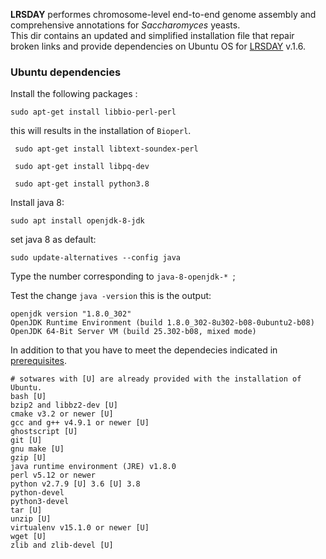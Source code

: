 **LRSDAY** performes chromosome-level end-to-end genome assembly and comprehensive annotations for *Saccharomyces* yeasts.</br>
This dir contains an updated and simplified installation file that repair broken links and provide dependencies on Ubuntu OS for [LRSDAY](https://github.com/yjx1217/LRSDAY) v.1.6. </br>

### Ubuntu dependencies
 
 Install the following packages : 
 ```
 sudo apt-get install libbio-perl-perl
```

this will results in the installation of ```Bioperl```.


```
 sudo apt-get install libtext-soundex-perl
```


```
 sudo apt-get install libpq-dev
```



```
 sudo apt-get install python3.8
```

Install java 8: 

```
sudo apt install openjdk-8-jdk
```

set java 8 as default: 


```
sudo update-alternatives --config java
```

Type the number corresponding to   ```java-8-openjdk-* ```; 

Test the change   ``` java -version ``` this is the output:

```
openjdk version "1.8.0_302"
OpenJDK Runtime Environment (build 1.8.0_302-8u302-b08-0ubuntu2-b08)
OpenJDK 64-Bit Server VM (build 25.302-b08, mixed mode)
```

In addition to that you have to meet the dependecies indicated in [prerequisites](https://github.com/yjx1217/LRSDAY/blob/master/prerequisite.txt).

```
# sotwares with [U] are already provided with the installation of Ubuntu. 
bash [U]
bzip2 and libbz2-dev [U]
cmake v3.2 or newer [U]
gcc and g++ v4.9.1 or newer [U]
ghostscript [U]
git [U]
gnu make [U]
gzip [U]
java runtime environment (JRE) v1.8.0 
perl v5.12 or newer
python v2.7.9 [U] 3.6 [U] 3.8 
python-devel
python3-devel
tar [U]
unzip [U]
virtualenv v15.1.0 or newer [U]
wget [U]
zlib and zlib-devel [U]
```

